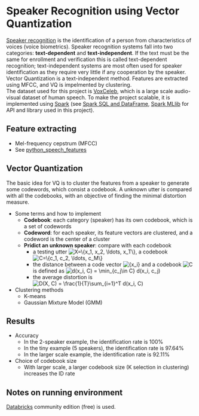 # Speaker Recognition using Vector Quantization
[Speaker recognition](https://en.wikipedia.org/wiki/Speaker_recognition) is the identification of a person from characteristics of voices (voice biometrics). Speaker recognition systems fall into two categories: **text-dependent** and **text-independent**. If the text must be the same for enrollment and verification this is called text-dependent recognition; text-independent systems are most often used for speaker identification as they require very little if any cooperation by the speaker. <br>
Vector Quantization is a text-independent method. Features are extracted using MFCC, and VQ is impelmented by clustering. <br>
The dataset used for this project is [VoxCeleb](http://www.robots.ox.ac.uk/~vgg/data/voxceleb/), which is a large scale audio-visual dataset of human speech. To make the project scalable, it is implemented using [Spark](https://spark.apache.org) (see [Spark SQL and DataFrame](https://spark.apache.org/sql/), [Spark MLlib](https://spark.apache.org/mllib/) for API and library used in this project).

## Feature extracting
- Mel-frequency cepstrum (MFCC)
- See [python_speech_features](https://python-speech-features.readthedocs.io/en/latest/)

## Vector Quantization
The basic idea for VQ is to cluster the features from a speaker to generate some codewords, which consist a codebook. A unknown utter is compared with all the codebooks, with an objective of finding the minimal distortion measure.

- Some terms and how to implement
    - **Codebook**: each category (speaker) has its own codebook, which is a set of codewords
    - **Codeword**: for each speaker, its feature vectors are clustered, and a codeword is the center of a cluster
    - **Pridict an unknown speaker**: compare with each codebook
        - a testing utter <img src="https://latex.codecogs.com/gif.latex?\inline&space;X=\{x_1,&space;x_2,&space;\ldots,&space;x_T\}" title="X=\{x_1, x_2, \ldots, x_T\}" />, a codebook <img src="https://latex.codecogs.com/gif.latex?\inline&space;C=\{c_1,&space;c_2,&space;\ldots,&space;c_M\}" title="C=\{c_1, c_2, \ldots, c_M\}" />
        - the distance between a code vector <img src="https://latex.codecogs.com/gif.latex?\inline&space;{x_i}" title="{x_i}" /> and a codebook <img src="https://latex.codecogs.com/gif.latex?\inline&space;C" title="C" /> is defined as 
          <img src="https://latex.codecogs.com/gif.latex?\inline&space;d(x_i,&space;C)&space;=&space;\min_{c_j\in&space;C}&space;d(x_i,&space;c_j)" title="d(x_i, C) = \min_{c_j\in C} d(x_i, c_j)" />
        - the average distortion is 
          <img src="https://latex.codecogs.com/gif.latex?\inline&space;D(X,&space;C)&space;=&space;\frac{1}{T}\sum_{i=1}^T&space;d(x_i,&space;C)" title="D(X, C) = \frac{1}{T}\sum_{i=1}^T d(x_i, C)" />
- Clustering methods
  - K-means
  - Gaussian Mixture Model (GMM)
  
## Results
- Accuracy
    - In the 2-speaker example, the identification rate is 100%
    - In the tiny example (5 speakers), the identification rate is 97.64%
    - In the larger scale example, the identification rate is 92.11%
- Choice of codebook size
    - With larger scale, a larger codebook size (K selection in clustering) increases the ID rate
  
## Notes on running environment
[Databricks](https://databricks.com) community edition (free) is used.